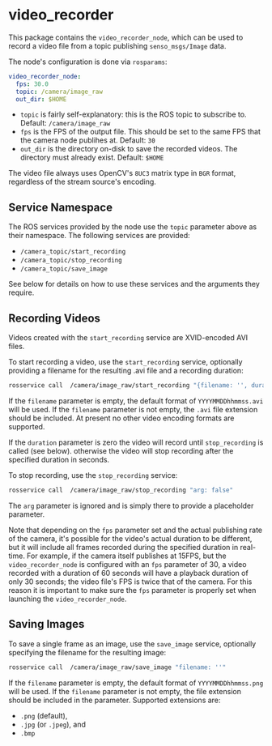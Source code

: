 video_recorder
=================

This package contains the `video_recorder_node`, which can be used to record a video file from
a topic publishing `senso_msgs/Image` data.

The node's configuration is done via `rosparams`:
```yaml
video_recorder_node:
  fps: 30.0
  topic: /camera/image_raw
  out_dir: $HOME
```
- `topic` is fairly self-explanatory: this is the ROS topic to subscribe to. Default: `/camera/image_raw`
- `fps` is the FPS of the output file. This should be set to the same FPS that the camera node publihes at. Default: `30`
- `out_dir` is the directory on-disk to save the recorded videos.  The directory must already exist. Default: `$HOME`

The video file always uses OpenCV's `8UC3` matrix type in `BGR` format, regardless of the stream source's encoding.


Service Namespace
-------------------

The ROS services provided by the node use the `topic` parameter above as their namespace.  The following services
are provided:
- `/camera_topic/start_recording`
- `/camera_topic/stop_recording`
- `/camera_topic/save_image`

See below for details on how to use these services and the arguments they require.


Recording Videos
------------------

Videos created with the `start_recording` service are XVID-encoded AVI files.

To start recording a video, use the `start_recording` service, optionally providing a filename for the
resulting .avi file and a recording duration:
```bash
rosservice call  /camera/image_raw/start_recording "{filename: '', duration: 0}"
```
If the `filename` parameter is empty, the default format of `YYYYMMDDhhmmss.avi` will be used.  If the `filename`
parameter is not empty, the `.avi` file extension should be included.  At present no other video encoding formats
are supported.

If the `duration` parameter is zero the video will record until `stop_recording` is called (see below). otherwise the
video will stop recording after the specified duration in seconds.

To stop recording, use the `stop_recording` service:
```bash
rosservice call  /camera/image_raw/stop_recording "arg: false"
```
The `arg` parameter is ignored and is simply there to provide a placeholder parameter.

Note that depending on the `fps` parameter set and the actual publishing rate of the camera, it's possible for the
video's actual duration to be different, but it will include all frames recorded during the specified duration in
real-time.  For example, if the camera itself publishes at 15FPS, but the `video_recorder_node` is configured with
an `fps` parameter of 30, a video recorded with a duration of 60 seconds will have a playback duration of only 30
seconds; the video file's FPS is twice that of the camera.  For this reason it is important to make sure the `fps`
parameter is properly set when launching the `video_recorder_node`.


Saving Images
---------------

To save a single frame as an image, use the `save_image` service, optionally specifying the filename
for the resulting image:
```bash
rosservice call  /camera/image_raw/save_image "filename: ''"
```
If the `filename` parameter is empty, the default format of `YYYYMMDDhhmmss.png` will be used.  If the `filename`
parameter is not empty, the file extension should be included in the parameter.  Supported extensions are:
- `.png` (default),
- `.jpg` (or `.jpeg`), and
- `.bmp`
